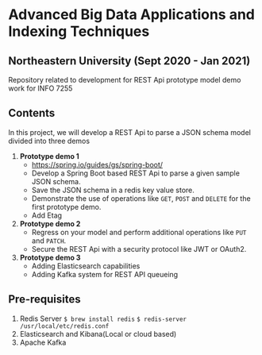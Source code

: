 # Advanced Big Data Applications and Indexing Techniques
## Northeastern University (Sept 2020 - Jan 2021)

Repository related to development for REST Api prototype model demo work for INFO 7255  
  
## Contents
In this project, we will develop a REST Api to parse a JSON schema model divided into three demos
1. **Prototype demo 1**
    - https://spring.io/guides/gs/spring-boot/
    - Develop a Spring Boot based REST Api to parse a given sample JSON schema.
    - Save the JSON schema in a redis key value store.
    - Demonstrate the use of operations like `GET`, `POST` and `DELETE` for the first prototype demo.
    - Add Etag
2. **Prototype demo 2**
    - Regress on your model and perform additional operations like `PUT` and `PATCH`.
    - Secure the REST Api with a security protocol like JWT or OAuth2.
3. **Prototype demo 3**
    - Adding Elasticsearch capabilities
    - Adding Kafka system for REST API queueing

## Pre-requisites
1. Redis Server
`$ brew install redis`
`$ redis-server /usr/local/etc/redis.conf`
2. Elasticsearch and Kibana(Local or cloud based)
3. Apache Kafka
